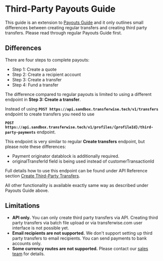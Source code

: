 # Third-Party Payouts Guide

This guide is an extension to [Payouts Guide](#payouts-guide) and it only outlines small differences between creating regular transfers and creating third party transfers.
Please read through regular Payouts Guide first.  

## Differences

There are four steps to complete payouts: 

<ul>
  <li>Step 1: Create a quote</li>
  <li>Step 2: Create a recipient account</li>
  <li>Step 3: Create a transfer</li>
  <li>Step 4: Fund a transfer</li>
</ul>

The  difference compared to regular payouts is limited to using a different endpoint in **Step 3: Create a transfer**.

Instead of using  **`POST https://api.sandbox.transferwise.tech/v1/transfers`** endpoint to create transfers you need to use

**`POST https://api.sandbox.transferwise.tech/v1/profiles/{profileId}/third-party-payments`** endpoint.

This endpoint is very similar to regular **Create transfers** endpoint, but please note these differences:
<ul>
  <li>Payment originator datablock is additionally required.</li>
  <li>originalTransferId field is being used instead of customerTransactionId</li>
</ul>

Full details how to use this endpoint can be found under API Reference section [Create Third-Party Transfers](#transfers-create-third-party-transfers).

All other functionality is available exactly same way as described under Payouts Guide above.

## Limitations

* **API only.** You can only create third party transfers via API.  Creating third party transfers via batch file upload or via transferwise.com user interface is not possible yet.
* **Email recipients are not supported.** We don't support setting up third party transfers to email recipients. You can send payments to bank accounts only.
* **Some currency routes are not supported.** Please contact our [sales team](https://transferwise.com/gb/business/contact) for details.
